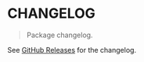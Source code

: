 # CHANGELOG

> Package changelog.

See [GitHub Releases](https://github.com/stdlib-js/blas-ext-base-gsortsh/releases) for the changelog.